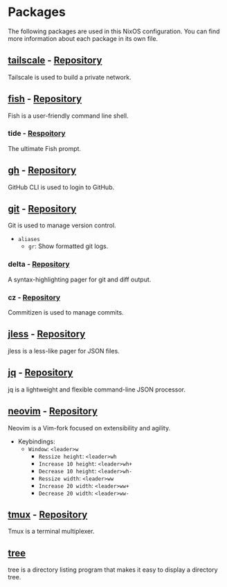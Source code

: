 # Packages

The following packages are used in this NixOS configuration. You can find more information about each package in its own file.

## [tailscale](./nixos/tailscale.nix) - [Repository](https://github.com/tailscale/tailscale)

Tailscale is used to build a private network.

## [fish](./home-manager/fish.nix) - [Repository](https://github.com/fish-shell/fish-shell)

Fish is a user-friendly command line shell.

### tide - [Respoitory](https://github.com/IlanCosman/tide)

The ultimate Fish prompt.

## [gh](./home-manager/gh.nix) - [Repository](https://github.com/cli/cli)

GitHub CLI is used to login to GitHub.

## [git](./home-manager/git.nix) - [Repository](https://github.com/git/git)

Git is used to manage version control.

- `aliases`
    - `gr`: Show formatted git logs.

### delta - [Repository](https://github.com/dandavison/delta)

A syntax-highlighting pager for git and diff output.

### cz - [Repository](https://github.com/commitizen-tools/commitizen)

Commitizen is used to manage commits.

## [jless](./home-manager/jless.nix) - [Repository](https://github.com/PaulJuliusMartinez/jless)

jless is a less-like pager for JSON files.

## [jq](./home-manager/jq.nix) - [Repository](https://github.com/stedolan/jq)

jq is a lightweight and flexible command-line JSON processor.

## [neovim](./home-manager/neovim/default.nix) - [Repository](https://github.com/neovim/neovim)

Neovim is a Vim-fork focused on extensibility and agility.

- Keybindings:
    - `Window`: `<leader>w`
        - `Ressize height`: `<leader>wh`
        - `Increase 10 height`: `<leader>wh+`
        - `Decrease 10 height`: `<leader>wh-`
        - `Ressize width`: `<leader>ww`
        - `Increase 20 width`: `<leader>ww+`
        - `Decrease 20 width`: `<leader>ww-`

## [tmux](./home-manager/tmux.nix) - [Repository](https://github.com/tmux/tmux)

Tmux is a terminal multiplexer.

## [tree](./home-manager/tree.nix)

tree is a directory listing program that makes it easy to display a directory tree.
